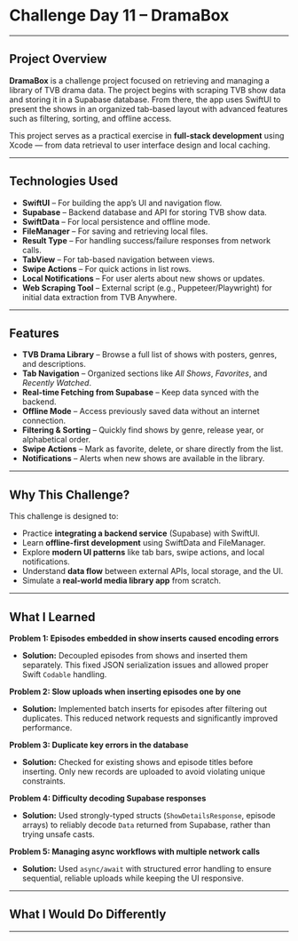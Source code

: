 # Challenge Day 11 – DramaBox

---

## Project Overview

**DramaBox** is a challenge project focused on retrieving and managing a library of TVB drama data. The project begins with scraping TVB show data and storing it in a Supabase database. From there, the app uses SwiftUI to present the shows in an organized tab-based layout with advanced features such as filtering, sorting, and offline access.

This project serves as a practical exercise in **full-stack development** using Xcode — from data retrieval to user interface design and local caching.

---

## Technologies Used

* **SwiftUI** – For building the app’s UI and navigation flow.
* **Supabase** – Backend database and API for storing TVB show data.
* **SwiftData** – For local persistence and offline mode.
* **FileManager** – For saving and retrieving local files.
* **Result Type** – For handling success/failure responses from network calls.
* **TabView** – For tab-based navigation between views.
* **Swipe Actions** – For quick actions in list rows.
* **Local Notifications** – For user alerts about new shows or updates.
* **Web Scraping Tool** – External script (e.g., Puppeteer/Playwright) for initial data extraction from TVB Anywhere.

---

## Features

* **TVB Drama Library** – Browse a full list of shows with posters, genres, and descriptions.
* **Tab Navigation** – Organized sections like *All Shows*, *Favorites*, and *Recently Watched*.
* **Real-time Fetching from Supabase** – Keep data synced with the backend.
* **Offline Mode** – Access previously saved data without an internet connection.
* **Filtering & Sorting** – Quickly find shows by genre, release year, or alphabetical order.
* **Swipe Actions** – Mark as favorite, delete, or share directly from the list.
* **Notifications** – Alerts when new shows are available in the library.

---

## Why This Challenge?

This challenge is designed to:

* Practice **integrating a backend service** (Supabase) with SwiftUI.
* Learn **offline-first development** using SwiftData and FileManager.
* Explore **modern UI patterns** like tab bars, swipe actions, and local notifications.
* Understand **data flow** between external APIs, local storage, and the UI.
* Simulate a **real-world media library app** from scratch.

---
## What I Learned

**Problem 1: Episodes embedded in show inserts caused encoding errors**  
- **Solution:** Decoupled episodes from shows and inserted them separately. This fixed JSON serialization issues and allowed proper Swift `Codable` handling.

**Problem 2: Slow uploads when inserting episodes one by one**  
- **Solution:** Implemented batch inserts for episodes after filtering out duplicates. This reduced network requests and significantly improved performance.

**Problem 3: Duplicate key errors in the database**  
- **Solution:** Checked for existing shows and episode titles before inserting. Only new records are uploaded to avoid violating unique constraints.

**Problem 4: Difficulty decoding Supabase responses**  
- **Solution:** Used strongly-typed structs (`ShowDetailsResponse`, episode arrays) to reliably decode `Data` returned from Supabase, rather than trying unsafe casts.

**Problem 5: Managing async workflows with multiple network calls**  
- **Solution:** Used `async/await` with structured error handling to ensure sequential, reliable uploads while keeping the UI responsive.



---

## What I Would Do Differently


---


